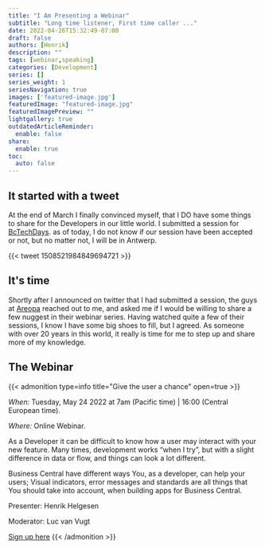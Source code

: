 ```yaml
---
title: "I Am Presenting a Webinar"
subtitle: "Long time listener, First time caller ..."
date: 2022-04-26T15:32:49-07:00
draft: false
authors: [Henrik]
description: ""
tags: [webinar,speaking]
categories: [Development]
series: []
series_weight: 1
seriesNavigation: true
images: ['featured-image.jpg']
featuredImage: "featured-image.jpg"
featuredImagePreview: ""
lightgallery: true
outdatedArticleReminder:
  enable: false
share:
  enable: true
toc: 
  auto: false
---
```

## It started with a tweet

At the end of March I finally convinced myself, that I DO have some things to share for the Developers in our little world. I submitted a session for [BcTechDays](https://bctechdays.com). as of today, I do not know if our session have been accepted or not, but no matter not, I will be in Antwerp.

{{< tweet 1508521984849694721 >}}

## It's time

Shortly after I announced on twitter that I had submitted a session, the guys at [Areopa](https://areopa.academy/) reached out to me, and asked me if I would be willing to share a few nuggest in their webinar series. Having watched quite a few of their sessions, I know I have some big shoes to fill, but I agreed. As someone with over 20 years in this world, it really is time for me to step up and share more of my knowledge.

## The Webinar

{{< admonition type=info title="Give the user a chance" open=true >}}

*When:* Tuesday, May 24 2022 at 7am (Pacific time) | 16:00 (Central European time).

*Where:* Online Webinar.

As a Developer it can be difficult to know how a user may interact with your new feature. Many times, development works “when I try”, but with a slight difference in data or flow, and things can look a lot different.

Business Central have different ways You, as a developer, can help your users; Visual indicators, error messages and standards are all things that You should take into account, when building apps for Business Central.

Presenter: Henrik Helgesen

Moderator: Luc van Vugt

[Sign up here](https://register.gotowebinar.com/register/2843150574810931467)
{{< /admonition >}}